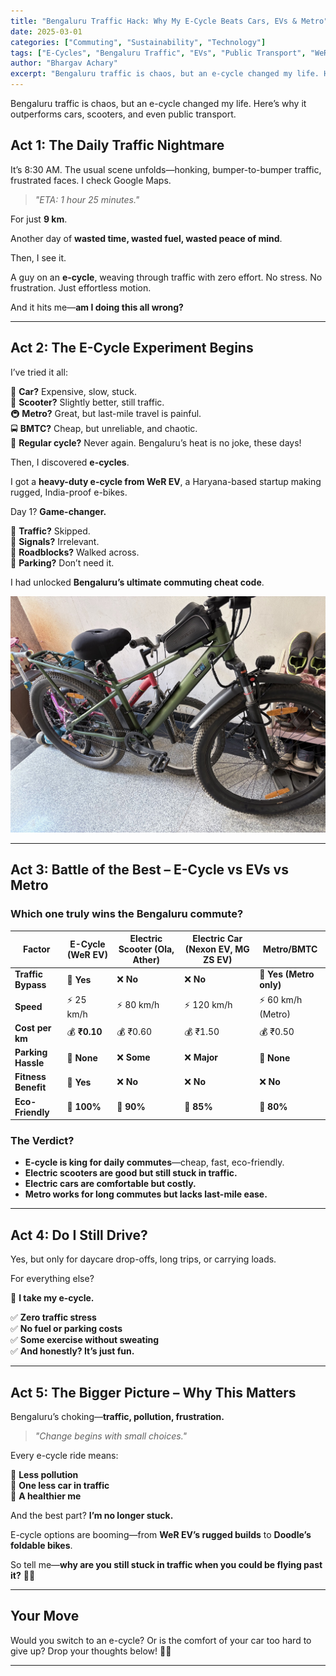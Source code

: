 ```yaml
---
title: "Bengaluru Traffic Hack: Why My E-Cycle Beats Cars, EVs & Metro"
date: 2025-03-01
categories: ["Commuting", "Sustainability", "Technology"]
tags: ["E-Cycles", "Bengaluru Traffic", "EVs", "Public Transport", "WeR EV"]
author: "Bhargav Achary"
excerpt: "Bengaluru traffic is chaos, but an e-cycle changed my life. Here’s why it outperforms cars, scooters, and even public transport."
---
```


Bengaluru traffic is chaos, but an e-cycle changed my life.
Here’s why it outperforms cars, scooters, and even public transport.

## **Act 1: The Daily Traffic Nightmare**  

It’s 8:30 AM. The usual scene unfolds—honking, bumper-to-bumper traffic, frustrated faces. I check Google Maps.  

> _"ETA: 1 hour 25 minutes."_  

For just **9 km**.  

Another day of **wasted time, wasted fuel, wasted peace of mind**.  

Then, I see it.  

A guy on an **e-cycle**, weaving through traffic with zero effort.
No stress. No frustration. Just effortless motion.  

And it hits me—**am I doing this all wrong?**  

---

## **Act 2: The E-Cycle Experiment Begins**  

I’ve tried it all:  

🚗 **Car?** Expensive, slow, stuck.  
🛵 **Scooter?** Slightly better, still traffic.  
🚇 **Metro?** Great, but last-mile travel is painful.  
🚍 **BMTC?** Cheap, but unreliable, and chaotic.  
🚴 **Regular cycle?** Never again. Bengaluru’s heat is no joke, these days! 

Then, I discovered **e-cycles**.  

I got a **heavy-duty e-cycle from WeR EV**, a Haryana-based startup making rugged, India-proof e-bikes.  

Day 1? **Game-changer.**  

💨 **Traffic?** Skipped.  
🚦 **Signals?** Irrelevant.  
🛑 **Roadblocks?** Walked across.  
🚗 **Parking?** Don’t need it.  

I had unlocked **Bengaluru’s ultimate commuting cheat code**.  

<img class="img-responsive" src="/images/posts/life/ecycle.jpg" alt="">

---

## **Act 3: Battle of the Best – E-Cycle vs EVs vs Metro**  

### **Which one truly wins the Bengaluru commute?**  

| **Factor**        | **E-Cycle (WeR EV)** | **Electric Scooter (Ola, Ather)** | **Electric Car (Nexon EV, MG ZS EV)** | **Metro/BMTC** |
|-------------------|---------------------|---------------------------------|------------------------------|--------------|
| **Traffic Bypass** | 🚀 **Yes** | ❌ **No** | ❌ **No** | 🚀 **Yes (Metro only)** |
| **Speed**        | ⚡ 25 km/h | ⚡ 80 km/h | ⚡ 120 km/h | ⚡ 60 km/h (Metro) |
| **Cost per km**   | 💰 **₹0.10** | 💰 ₹0.60 | 💰 ₹1.50 | 💰 ₹0.50 |
| **Parking Hassle** | 🚀 **None** | ❌ **Some** | ❌ **Major** | 🚀 **None** |
| **Fitness Benefit** | 🚴 **Yes** | ❌ **No** | ❌ **No** | ❌ **No** |
| **Eco-Friendly**   | 🌱 **100%** | 🌱 **90%** | 🌱 **85%** | 🌱 **80%** |

### **The Verdict?**  

- **E-cycle is king for daily commutes**—cheap, fast, eco-friendly.  
- **Electric scooters are good but still stuck in traffic.**  
- **Electric cars are comfortable but costly.**  
- **Metro works for long commutes but lacks last-mile ease.**  

---

## **Act 4: Do I Still Drive?**  

Yes, but only for daycare drop-offs, long trips, or carrying loads.  

For everything else?  

🚴 **I take my e-cycle.**  

✅ **Zero traffic stress**  
✅ **No fuel or parking costs**  
✅ **Some exercise without sweating**  
✅ **And honestly? It’s just fun.**  

---

## **Act 5: The Bigger Picture – Why This Matters**  

Bengaluru’s choking—**traffic, pollution, frustration.**  

> _"Change begins with small choices."_  

Every e-cycle ride means:  

🌿 **Less pollution**  
🚦 **One less car in traffic**  
💪 **A healthier me**  

And the best part? **I’m no longer stuck.**  

E-cycle options are booming—from **WeR EV’s rugged builds** to **Doodle’s foldable bikes**.  

So tell me—**why are you still stuck in traffic when you could be flying past it?** 🚴💨  

---

## **Your Move**  

Would you switch to an e-cycle? Or is the comfort of your car too hard to give up? Drop your thoughts below! 🚀🔥  

---